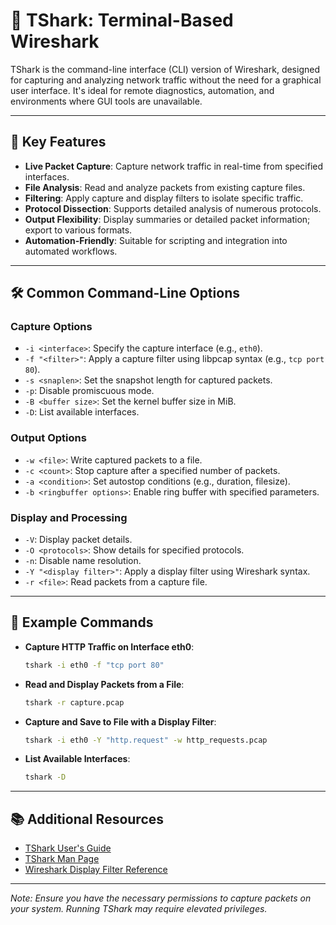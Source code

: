 # 📡 TShark: Terminal-Based Wireshark

TShark is the command-line interface (CLI) version of Wireshark, designed for capturing and analyzing network traffic without the need for a graphical user interface. It's ideal for remote diagnostics, automation, and environments where GUI tools are unavailable.

---

## 🔧 Key Features

- **Live Packet Capture**: Capture network traffic in real-time from specified interfaces.
- **File Analysis**: Read and analyze packets from existing capture files.
- **Filtering**: Apply capture and display filters to isolate specific traffic.
- **Protocol Dissection**: Supports detailed analysis of numerous protocols.
- **Output Flexibility**: Display summaries or detailed packet information; export to various formats.
- **Automation-Friendly**: Suitable for scripting and integration into automated workflows.

---

## 🛠️ Common Command-Line Options

### Capture Options

- `-i <interface>`: Specify the capture interface (e.g., `eth0`).
- `-f "<filter>"`: Apply a capture filter using libpcap syntax (e.g., `tcp port 80`).
- `-s <snaplen>`: Set the snapshot length for captured packets.
- `-p`: Disable promiscuous mode.
- `-B <buffer size>`: Set the kernel buffer size in MiB.
- `-D`: List available interfaces.

### Output Options

- `-w <file>`: Write captured packets to a file.
- `-c <count>`: Stop capture after a specified number of packets.
- `-a <condition>`: Set autostop conditions (e.g., duration, filesize).
- `-b <ringbuffer options>`: Enable ring buffer with specified parameters.

### Display and Processing

- `-V`: Display packet details.
- `-O <protocols>`: Show details for specified protocols.
- `-n`: Disable name resolution.
- `-Y "<display filter>"`: Apply a display filter using Wireshark syntax.
- `-r <file>`: Read packets from a capture file.

---

## 🧪 Example Commands

- **Capture HTTP Traffic on Interface eth0**:
  ```bash
  tshark -i eth0 -f "tcp port 80"
  ```

- **Read and Display Packets from a File**:
  ```bash
  tshark -r capture.pcap
  ```

- **Capture and Save to File with a Display Filter**:
  ```bash
  tshark -i eth0 -Y "http.request" -w http_requests.pcap
  ```

- **List Available Interfaces**:
  ```bash
  tshark -D
  ```

---

## 📚 Additional Resources

- [TShark User's Guide](https://www.wireshark.org/docs/wsug_html_chunked/AppToolstshark.html)
- [TShark Man Page](https://www.wireshark.org/docs/man-pages/tshark.html)
- [Wireshark Display Filter Reference](https://www.wireshark.org/docs/dfref/)

---

*Note: Ensure you have the necessary permissions to capture packets on your system. Running TShark may require elevated privileges.*
